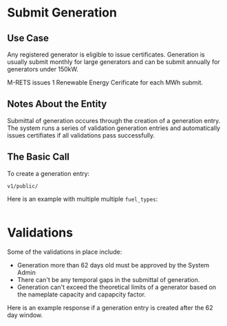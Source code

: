 # Submit Generation

## Use Case

Any registered generator is eligible to issue certificates. Generation is usually submit monthly for large generators and can be submit annually for generators under 150kW.

M-RETS issues 1 Renewable Energy Cerificate for each MWh submit. 

## Notes About the Entity

Submittal of generation occures through the creation of a generation entry. The system runs a series of validation generation entries and automatically issues certifiates if all validations pass successfully.

## The Basic Call

To create a generation entry:

```
v1/public/
```

Here is an example with multiple multiple `fuel_types`:

```

```

# Validations

Some of the validations in place include:

* Generation more than 62 days old must be approved by the System Admin
* There can't be any temporal gaps in the submittal of generation.
* Generation can't exceed the theoretical limits of a generator based on the nameplate capacity and capapcity factor.

Here is an example response if a generation entry is created after the 62 day window.

```

```